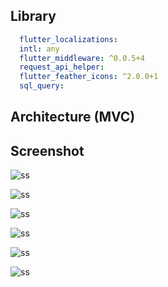 ## Library
```yaml
  flutter_localizations:
  intl: any
  flutter_middleware: ^0.0.5+4
  request_api_helper:
  flutter_feather_icons: ^2.0.0+1
  sql_query:
```

## Architecture (MVC)

## Screenshot

![ss](https://drive.google.com/uc?export=view&id=1eDVManXPnEO2RBzxAmBQNX_cW-ETOBzq)

![ss](https://drive.google.com/uc?export=view&id=1kmoEq_fYJ00MHlraZEFpq53Fz0ae0wrQ)

![ss](https://drive.google.com/uc?export=view&id=1F4dA8r330kmkP9PsEfB94gDpdUnHGqfN)

![ss](https://drive.google.com/uc?export=view&id=1Ccd3jv_DG4UCA_HBtdmtnTlg1j1dw9pt)

![ss](https://drive.google.com/uc?export=view&id=1nEaX0tqeueFQcXVA9E8q8NOLrbUJaqlZ)

![ss](https://drive.google.com/uc?export=view&id=1YetYMeISYh243PWziz2fcDONqd72ZDWH)